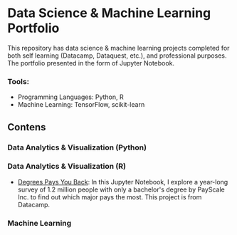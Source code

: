# Data Science & Machine Learning Portfolio
This repository has data science & machine learning projects completed for both self learning (Datacamp, Dataquest, etc.), and professional purposes. The portfolio presented in the form of Jupyter Notebook.

### Tools:
- Programming Languages: Python, R
- Machine Learning: TensorFlow, scikit-learn

## Contens

### Data Analytics & Visualization (Python)

### Data Analytics & Visualization (R)
- [Degrees Pays You Back](https://github.com/optimalMachine/data_science_portfolio/blob/master/degreesPaysYouBack.ipynb): In this Jupyter Notebook, I explore a year-long survey of 1.2 million people with only a bachelor's degree by PayScale Inc. to find out which major pays the most. This project is from Datacamp.

### Machine Learning
